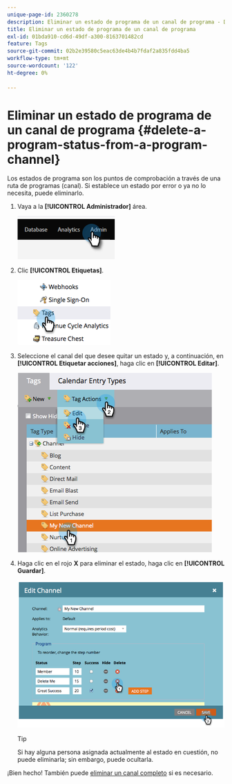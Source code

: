```yaml
---
unique-page-id: 2360278
description: Eliminar un estado de programa de un canal de programa - Documentos de Marketo - Documentación del producto
title: Eliminar un estado de programa de un canal de programa
exl-id: 01bda910-cd6d-49df-a300-8163701482cd
feature: Tags
source-git-commit: 02b2e39580c5eac63de4b4b7fdaf2a835fdd4ba5
workflow-type: tm+mt
source-wordcount: '122'
ht-degree: 0%

---
```


# Eliminar un estado de programa de un canal de programa {#delete-a-program-status-from-a-program-channel}

Los estados de programa son los puntos de comprobación a través de una ruta de programas (canal). Si establece un estado por error o ya no lo necesita, puede eliminarlo.

1. Vaya a la **[!UICONTROL Administrador]** área.

   ![](assets/delete-a-program-status-from-a-program-channel-1.png)

1. Clic **[!UICONTROL Etiquetas]**.

   ![](assets/delete-a-program-status-from-a-program-channel-2.png)

1. Seleccione el canal del que desee quitar un estado y, a continuación, en **[!UICONTROL Etiquetar acciones]**, haga clic en **[!UICONTROL Editar]**.

   ![](assets/delete-a-program-status-from-a-program-channel-3.png)

1. Haga clic en el rojo **X** para eliminar el estado, haga clic en **[!UICONTROL Guardar]**.

   ![](assets/delete-a-program-status-from-a-program-channel-4.png)

   >[!TIP]
   >
   >Si hay alguna persona asignada actualmente al estado en cuestión, no puede eliminarla; sin embargo, puede ocultarla.

¡Bien hecho! También puede [eliminar un canal completo](/help/marketo/product-docs/administration/tags/delete-a-program-channel.md) si es necesario.
